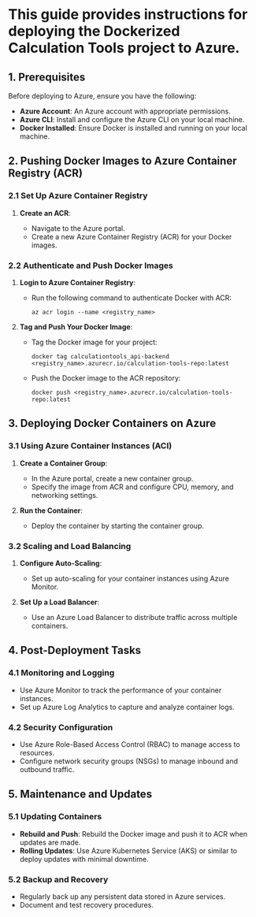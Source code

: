 # This guide provides instructions for deploying the Dockerized Calculation Tools project to Azure.

## 1. Prerequisites

Before deploying to Azure, ensure you have the following:

* **Azure Account**: An Azure account with appropriate permissions.
* **Azure CLI**: Install and configure the Azure CLI on your local machine.
* **Docker Installed**: Ensure Docker is installed and running on your local machine.

## 2. Pushing Docker Images to Azure Container Registry (ACR)

### 2.1 Set Up Azure Container Registry

1. **Create an ACR**:

   * Navigate to the Azure portal.
   * Create a new Azure Container Registry (ACR) for your Docker images.

### 2.2 Authenticate and Push Docker Images

1. **Login to Azure Container Registry**:

   * Run the following command to authenticate Docker with ACR:

     ```
     az acr login --name <registry_name>
     ```

1. **Tag and Push Your Docker Image**:

   * Tag the Docker image for your project:

     ```
     docker tag calculationtools_api-backend <registry_name>.azurecr.io/calculation-tools-repo:latest
     ```

   * Push the Docker image to the ACR repository:

     ```
     docker push <registry_name>.azurecr.io/calculation-tools-repo:latest
     ```

## 3. Deploying Docker Containers on Azure

### 3.1 Using Azure Container Instances (ACI)

1. **Create a Container Group**:

   * In the Azure portal, create a new container group.
   * Specify the image from ACR and configure CPU, memory, and networking settings.

1. **Run the Container**:

   * Deploy the container by starting the container group.

### 3.2 Scaling and Load Balancing

1. **Configure Auto-Scaling**:

   * Set up auto-scaling for your container instances using Azure Monitor.

1. **Set Up a Load Balancer**:

   * Use an Azure Load Balancer to distribute traffic across multiple containers.

## 4. Post-Deployment Tasks

### 4.1 Monitoring and Logging

* Use Azure Monitor to track the performance of your container instances.
* Set up Azure Log Analytics to capture and analyze container logs.

### 4.2 Security Configuration

* Use Azure Role-Based Access Control (RBAC) to manage access to resources.
* Configure network security groups (NSGs) to manage inbound and outbound traffic.

## 5. Maintenance and Updates

### 5.1 Updating Containers

* **Rebuild and Push**: Rebuild the Docker image and push it to ACR when updates are made.
* **Rolling Updates**: Use Azure Kubernetes Service (AKS) or similar to deploy updates with minimal downtime.

### 5.2 Backup and Recovery

* Regularly back up any persistent data stored in Azure services.
* Document and test recovery procedures.
